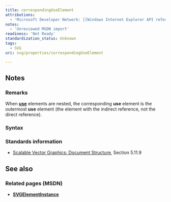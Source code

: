 ```yaml
---
title: correspondingUseElement
attributions:
  - 'Microsoft Developer Network: [[Windows Internet Explorer API reference](http://msdn.microsoft.com/en-us/library/ie/hh828809%28v=vs.85%29.aspx) Article]'
notes:
  - 'Unreviewed MSDN import'
readiness: 'Not Ready'
standardization_status: Unknown
tags:
  - SVG
uri: svg/properties/correspondingUseElement

---
```

## Notes

### Remarks

When [**use**](/svg/elements/use) elements are nested, the corresponding **use** element is the outermost **use** element (the element with the indirect reference, not the direct reference).

### Syntax

### Standards information

-   [Scalable Vector Graphics: Document Structure](http://go.microsoft.com/fwlink/p/?linkid=204733), Section 5.11.9

## See also

### Related pages (MSDN)

-   [**SVGElementInstance**](/svg/objects/SVGElementInstance)
